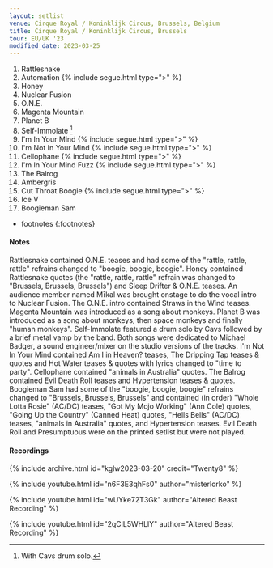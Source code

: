 ```yaml
---
layout: setlist
venue: Cirque Royal / Koninklijk Circus, Brussels, Belgium
title: Cirque Royal / Koninklijk Circus, Brussels
tour: EU/UK '23
modified_date: 2023-03-25
---
```


1. Rattlesnake
2. Automation
   {% include segue.html type=">" %}
3. Honey
4. Nuclear Fusion
5. O.N.E.
6. Magenta Mountain
7. Planet B
8. Self-Immolate
     [^1]
9. I'm In Your Mind
   {% include segue.html type=">" %}
10. I'm Not In Your Mind
   {% include segue.html type=">" %}
11. Cellophane
   {% include segue.html type=">" %}
12. I'm In Your Mind Fuzz
   {% include segue.html type=">" %}
13. The Balrog
14. Ambergris
15. Cut Throat Boogie
   {% include segue.html type=">" %}
16. Ice V
17. Boogieman Sam

<!--snippet-->
* footnotes
{:footnotes}
[^1]: With Cavs drum solo.

#### Notes
Rattlesnake contained O.N.E. teases and had some of the "rattle, rattle, rattle" refrains changed to "boogie, boogie, boogie".  Honey contained Rattlesnake quotes (the "rattle, rattle, rattle" refrain was changed to "Brussels, Brussels, Brussels") and Sleep Drifter & O.N.E. teases.  An audience member named Mīkal was brought onstage to do the vocal intro to Nuclear Fusion.  The O.N.E. intro contained Straws in the Wind teases.  Magenta Mountain was introduced as a song about monkeys. Planet B was introduced as a song about monkeys, then space monkeys and finally "human monkeys".  Self-Immolate featured a drum solo by Cavs followed by a brief metal vamp by the band. Both songs were dedicated to Michael Badger, a sound engineer/mixer on the studio versions of the tracks. I'm Not In Your Mind contained Am I in Heaven? teases, The Dripping Tap teases & quotes and Hot Water teases & quotes with lyrics changed to "time to party".  Cellophane contained "animals in Australia" quotes.  The Balrog contained Evil Death Roll teases and Hypertension teases & quotes. Boogieman Sam had some of the  "boogie, boogie, boogie" refrains changed to "Brussels, Brussels, Brussels" and contained (in order) "Whole Lotta Rosie" (AC/DC) teases, "Got My Mojo Working" (Ann Cole) quotes, "Going Up the Country" (Canned Heat) quotes, "Hells Bells" (AC/DC) teases, "animals in Australia" quotes, and Hypertension teases.  Evil Death Roll and Presumptuous were on the printed setlist but were not played.

#### Recordings

{% include archive.html id="kglw2023-03-20" credit="Twenty8" %}

{% include youtube.html id="n6F3E3qhFs0" author="misterlorko" %}

{% include youtube.html id="wUYke72T3Gk" author="Altered Beast Recording" %}

{% include youtube.html id="2qClL5WHLlY" author="Altered Beast Recording" %}

